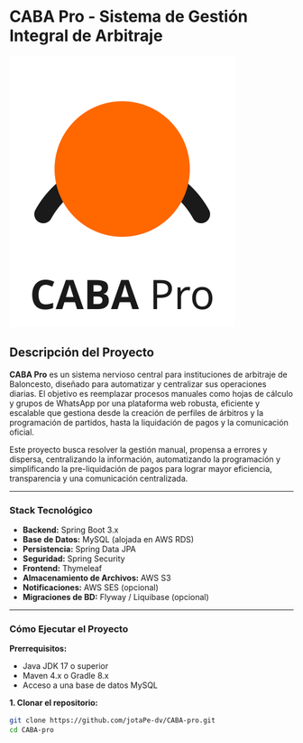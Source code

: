 # CABA Pro - Sistema de Gestión Integral de Arbitraje

![Logo del Equipo](./docs/images/caba-pro-logo.svg)

## Descripción del Proyecto

**CABA Pro** es un sistema nervioso central para instituciones de arbitraje de Baloncesto, diseñado para automatizar y centralizar sus operaciones diarias. El objetivo es reemplazar procesos manuales como hojas de cálculo y grupos de WhatsApp por una plataforma web robusta, eficiente y escalable que gestiona desde la creación de perfiles de árbitros y la programación de partidos, hasta la liquidación de pagos y la comunicación oficial.

Este proyecto busca resolver la gestión manual, propensa a errores y dispersa, centralizando la información, automatizando la programación y simplificando la pre-liquidación de pagos para lograr mayor eficiencia, transparencia y una comunicación centralizada.

---

### Stack Tecnológico

* **Backend:** Spring Boot 3.x
* **Base de Datos:** MySQL (alojada en AWS RDS) 
* **Persistencia:** Spring Data JPA
* **Seguridad:** Spring Security 
* **Frontend:** Thymeleaf 
* **Almacenamiento de Archivos:** AWS S3 
* **Notificaciones:** AWS SES (opcional)
* **Migraciones de BD:** Flyway / Liquibase (opcional) 

---

### Cómo Ejecutar el Proyecto

**Prerrequisitos:**
* Java JDK 17 o superior
* Maven 4.x o Gradle 8.x
* Acceso a una base de datos MySQL

**1. Clonar el repositorio:**
```bash
git clone https://github.com/jotaPe-dv/CABA-pro.git
cd CABA-pro
